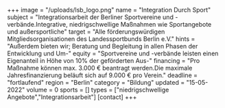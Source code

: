 +++
image = "/uploads/lsb_logo.png"
name = "Integration Durch Sport"
subject = "Integrationsarbeit der Berliner Sportvereine und -verbände.Integrative, niedrigschwellige Maßnahmen wie Sportangebote und außersportliche"
target = "Alle förderungswürdigen Mitgliedsorganisationen des Landessportbunds Berlin e.V."
hints = "Außerdem bieten wir; Beratung und Begleitung in allen Phasen der Entwicklung und Um-"
equity = "Sportvereine und -verbände leisten einen Eigenanteil in Höhe von 10% der geförderten Aus-"
financing = "Pro Maßnahme können max. 3.000 € beantragt werden.Die maximale Jahresfinanzierung beläuft sich auf 9.000 € pro Verein."
deadline = "fortlaufend"
region = "Berlin"
category = "Bildung"
updated = "15-05-2022"
volume = 0
sports = []
types = ["niedrigschwellige Angebote","Integrationsarbeit"]
[contact]
+++